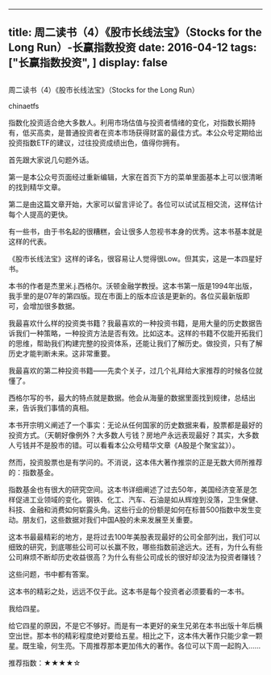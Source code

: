 
---
title:  周二读书（4）《股市长线法宝》（Stocks for the Long Run）-长赢指数投资
date: 2016-04-12
tags: ["长赢指数投资", ]
display: false
---


## 



周二读书（4）《股市长线法宝》（Stocks for the Long Run）




chinaetfs




指数化投资适合绝大多数人。利用市场估值与投资者情绪的变化，对指数长期持有，低买高卖，是普通投资者在资本市场获得财富的最佳方式。本公众号定期给出投资指数ETF的建议，过往投资成绩出色，值得你拥有。






首先跟大家说几句题外话。



第一是本公众号页面经过重新编辑，大家在首页下方的菜单里面基本上可以很清晰的找到精华文章。



第二是由这篇文章开始，大家可以留言评论了。各位可以试试互相交流，这样估计每个人提高的更快。





有一些书，由于书名起的很糟糕，会让很多人忽视书本身的优秀。这本书基本就是这样的代表。



《股市长线法宝》这样的译名，很容易让人觉得很Low。但其实，这是一本四星好书。



本书的作者是杰里米.j.西格尔。沃顿金融学教授。这本书第一版是1994年出版，我手里的是07年的第四版。现在市面上的版本应该是更新的。各位买最新版即可，会增加很多数据。





我最喜欢什么样的投资类书籍？我最喜欢的一种投资书籍，是用大量的历史数据告诉我们一种策略，一种投资方法是否有效。比如这本。这样的书籍不仅能开拓我们的思维，帮助我们构建完整的投资体系，还能让我们了解历史。做投资，只有了解历史才能判断未来。这非常重要。



我最喜欢的第二种投资书籍——先卖个关子，过几个礼拜给大家推荐的时候各位就懂了。



西格尔写的书，最大的特点就是数据。他会从海量的数据里面找到规律，总结出来，告诉我们事情的真相。



本书开宗明义阐述了一个事实：无论从任何国家的历史数据来看，股票都是最好的投资方式。（天朝好像例外？大多数人亏钱？房地产永远表现最好？其实，大多数人亏钱并不是股市的错。可以看看本公众号精华文章《A股是个聚宝盆》）。



然而，投资股票也是有学问的。不消说，这本伟大著作推崇的正是无数大师所推荐的：指数基金。



指数基金也有很大的研究空间。这本书详细阐述了过去50年，美国经济变革是怎样促进工业领域的变化。钢铁、化工、汽车、石油是如从辉煌到没落，卫生保健、科技、金融和消费如何崭露头角。这些行业的份额是如何在标普500指数中发生变动。朋友们，这些数据对我们中国A股的未来发展至关重要。



这本书最最精彩的地方，是将过去100年美股表现最好的公司全部列出，我们可以细致的研究，到底哪些公司可以长赢不败，哪些指数前途远大。还有，为什么有些公司麻烦不断却历史收益很高？为什么有些公司成长的很好却没法为投资者赚钱？



这些问题，书中都有答案。



这本书的精彩之处，远远不仅于此。这本书是每个投资者必须要看的一本书。



我给四星。



给它四星的原因，不是它不够好。而是有一本更好的亲生兄弟在本书出版十年后横空出世。那本书的精彩程度绝对要给五星。相比之下，这本伟大著作只能少拿一颗星。既生瑜，何生亮。下周推荐那本更加伟大的著作。各位可以下周一起购入……





推荐指数：★★★★☆










